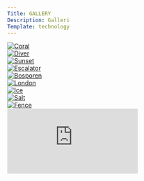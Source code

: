 ```yaml
---
Title: GALLERY
Description: Galleri
Template: technology
---
```

<div>
    <a href="%base_url%/image/gallery/a1.jpg" target="_blank">
        <picture class="framed">
            <source media="(min-width: 668px)" srcset="image/gallery/a1.jpg?w=600">
            <source media="(min-width: 376px)" srcset="image/gallery/a1.jpg?w=300">
            <img src="image/gallery/a1.jpg" alt="Coral">
        </picture>
    </a>
</div>
<div>
    <a href="%base_url%/image/gallery/a2.jpg" target="_blank">
        <picture class="framed">
            <source media="(min-width: 668px)" srcset="image/gallery/a2.jpg?w=600">
            <source media="(min-width: 376px)" srcset="image/gallery/a2.jpg?w=300">
            <img src="image/gallery/a2.jpg" alt="Diver">
        </picture>
    </a>
</div>
<div>
    <a href="%base_url%/image/gallery/a3.jpg" target="_blank">
        <picture class="framed">
            <source media="(min-width: 668px)" srcset="image/gallery/a3.jpg?w=600">
            <source media="(min-width: 376px)" srcset="image/gallery/a3.jpg?w=300">
            <img src="image/gallery/b1.jpg" alt="Sunset">
        </picture>
    </a>
</div>
<div>
    <a href="%base_url%/image/gallery/b1.jpg" target="_blank">
        <picture class="framed">
            <source media="(min-width: 668px)" srcset="image/gallery/b1.jpg?w=600">
            <source media="(min-width: 376px)" srcset="image/gallery/b1.jpg?w=300">
            <img src="image/gallery/b1.jpg" alt="Escalator">
        </picture>
    </a>
</div>
<div>
    <a href="%base_url%/image/gallery/b2.jpg" target="_blank">
        <picture class="framed">
            <source media="(min-width: 668px)" srcset="image/gallery/b2.jpg?w=600">
            <source media="(min-width: 376px)" srcset="image/gallery/b2.jpg?w=300">
            <img src="image/gallery/b2.jpg" alt="Bosporen">
        </picture>
    </a>
</div>
<div>
    <a href="%base_url%/image/gallery/b3.jpg" target="_blank">
        <picture class="framed">
            <source media="(min-width: 668px)" srcset="image/gallery/b3.jpg?w=600">
            <source media="(min-width: 376px)" srcset="image/gallery/b3.jpg?w=300">
            <img src="image/gallery/b3.jpg" alt="London">
        </picture>
    </a>
</div>
<div>
    <a href="%base_url%/image/gallery/c1.jpg" target="_blank">
        <picture class="framed">
            <source media="(min-width: 668px)" srcset="image/gallery/c1.jpg?w=600">
            <source media="(min-width: 376px)" srcset="image/gallery/c1.jpg?w=300">
            <img src="image/gallery/c1.jpg" alt="Ice">
        </picture>
    </a>
</div>
<div>
    <a href="%base_url%/image/gallery/c2.jpg" target="_blank">
        <picture class="framed">
            <source media="(min-width: 668px)" srcset="image/gallery/c2.jpg?w=600">
            <source media="(min-width: 376px)" srcset="image/gallery/c2.jpg?w=300">
            <img src="image/gallery/c2.jpg" alt="Salt">
        </picture>
    </a>
</div>
<div>
    <a href="%base_url%/image/gallery/c3.jpg" target="_blank">
        <picture class="framed">
            <source media="(min-width: 668px)" srcset="image/gallery/c3.jpg?w=600">
            <source media="(min-width: 376px)" srcset="image/gallery/c3.jpg?w=300">
            <img src="image/gallery/c3.jpg" alt="Fence">
        </picture>
    </a>
</div>
<div class="embed-container fullwidth">
    <iframe title="Crashes" src="https://www.youtube.com/embed/Aw95ZZ2YqxI" frameborder="0" allowfullscreen></iframe>
</div>